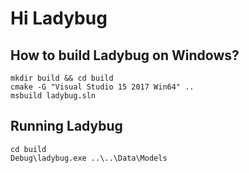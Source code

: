 # Hi Ladybug

## How to build Ladybug on Windows?

```Shell
mkdir build && cd build
cmake -G "Visual Studio 15 2017 Win64" ..
msbuild ladybug.sln
```

## Running Ladybug

```Shell
cd build
Debug\ladybug.exe ..\..\Data\Models
```
